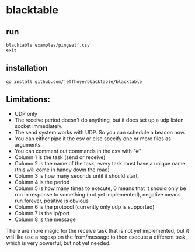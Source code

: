 # blacktable

## run
```
blacktable examples/pingself.csv
exit
```

## installation
```
go install github.com/jeffhoye/blacktable/blacktable
```

## Limitations: 
* UDP only
* The receive period doesn't do anything, but it does set up a udp listen socket immediately.
* The send system works with UDP.  So you can schedule a beacon now.
* You can either pipe it the csv or else specify one or more files as arguments. 
* You can comment out commands in the csv with "#"
* Column 1 is the task (send or receive)
* Column 2 is the name of the task, every task must have a unique name (this will come in handy down the road)
* Column 3 is how many seconds until it should start, 
* Column 4 is the period 
* Column 5 is how many times to execute, 0 means that it should only be run in response to something (not yet implemented), negative means run forever, positive is obvious
* Column 6 is the protocol (currently only udp is supported)
* Column 7 is the ip/port
* Column 8 is the message

There are more magic for the receive task that is not yet implemented, but it will like use a regexp on the from/message to then execute a different task, which is very powerful, but not yet needed.
